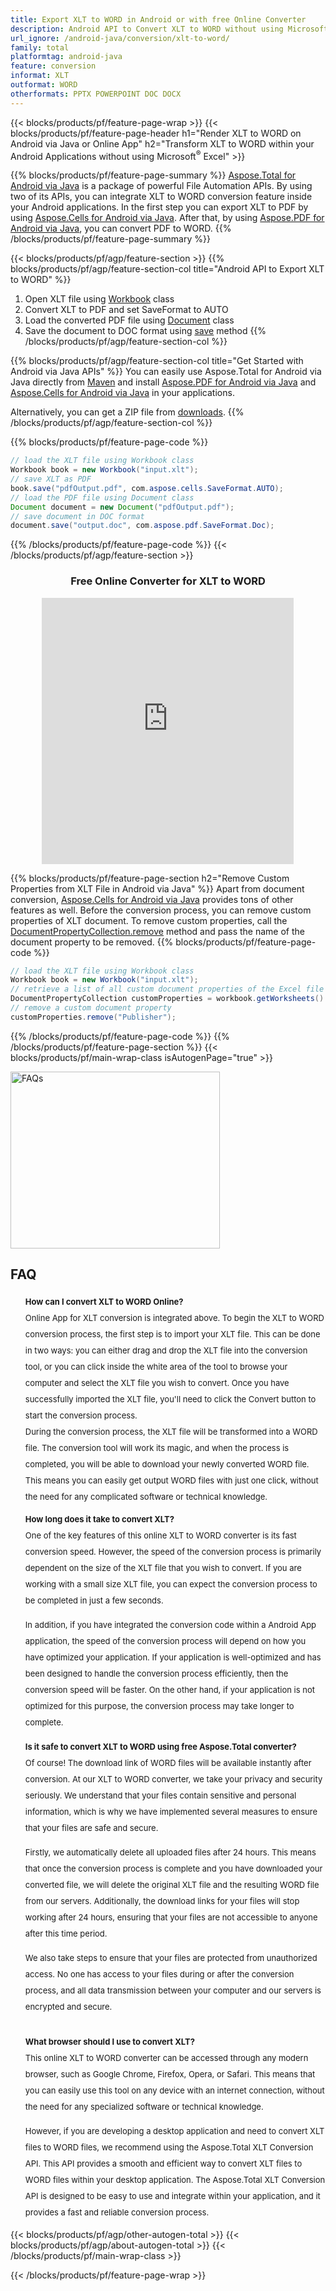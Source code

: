 ```yaml
---
title: Export XLT to WORD in Android or with free Online Converter 
description: Android API to Convert XLT to WORD without using Microsoft Word or online. Test free XLT to WORD online converter quickly before integrating the code. 
url_ignore: /android-java/conversion/xlt-to-word/
family: total
platformtag: android-java
feature: conversion
informat: XLT
outformat: WORD
otherformats: PPTX POWERPOINT DOC DOCX
---
```

{{< blocks/products/pf/feature-page-wrap >}}
{{< blocks/products/pf/feature-page-header h1="Render XLT to WORD on Android via Java or Online App" h2="Transform XLT to WORD within your Android Applications without using Microsoft<sup>&reg;</sup> Excel" >}}

{{% blocks/products/pf/feature-page-summary %}}
 [Aspose.Total for Android via Java](https://products.aspose.com/total/android-java/) is a package of powerful File Automation APIs. By using two of its APIs, you can integrate XLT to WORD conversion feature inside your Android applications. In the first step you can export XLT to PDF by using [Aspose.Cells for Android via Java](https://products.aspose.com/cells/android-java/). After that, by using [Aspose.PDF for Android via  Java](https://products.aspose.com/pdf/android-java/), you can convert PDF to WORD.
{{% /blocks/products/pf/feature-page-summary  %}}

{{< blocks/products/pf/agp/feature-section >}}
{{% blocks/products/pf/agp/feature-section-col title="Android API to Export XLT to WORD" %}}
1. Open XLT file using [Workbook](https://reference.aspose.com/cells/java/com.aspose.cells/Workbook) class
2. Convert XLT to PDF and set SaveFormat to AUTO
3. Load the converted PDF file using [Document](https://reference.aspose.com/pdf/java/com.aspose.pdf/Document) class
4. Save the document to DOC format using [save](https://reference.aspose.com/pdf/java/com.aspose.pdf/Document#save-java.lang.String-com.aspose.pdf.SaveOptions-) method
{{% /blocks/products/pf/agp/feature-section-col %}}

{{% blocks/products/pf/agp/feature-section-col title="Get Started with Android via Java APIs" %}}
You can easily use Aspose.Total for Android via Java directly from [Maven](https://releases.aspose.com/total/java/) and install [Aspose.PDF for Android via Java](https://docs.aspose.com/pdf/androidjava/installation/) and [Aspose.Cells for Android via Java](https://docs.aspose.com/cells/java/aspose-cells-for-android-via-java-installation/#install-asposecells-for-android-via-java-from-maven-repository) in your applications.

Alternatively, you can get a ZIP file from [downloads](https://releases.aspose.com/total/androidjava).
{{% /blocks/products/pf/agp/feature-section-col %}}

{{% blocks/products/pf/feature-page-code %}}
```java
// load the XLT file using Workbook class
Workbook book = new Workbook("input.xlt");
// save XLT as PDF
book.save("pdfOutput.pdf", com.aspose.cells.SaveFormat.AUTO);
// load the PDF file using Document class
Document document = new Document("pdfOutput.pdf");
// save document in DOC format
document.save("output.doc", com.aspose.pdf.SaveFormat.Doc);    
```
{{% /blocks/products/pf/feature-page-code %}}
{{< /blocks/products/pf/agp/feature-section >}}

<div class="container-fluid agp-content bg-white aboutfile box-1 vh100 section nopbtm">
<div class=container>
<div class=row>
<div class="demobox tc col-md-12 padding-0" align="center">

<h3>Free Online Converter for XLT to WORD</h3>

<iframe style="border: none; height: 426px;" scrolling="no" src="https://total-conversion-app-65z5r2lp.qa.k8s.dynabic.com/?to=docx&from=xlt" id="child-iframe" width="80%"></iframe>

</div></div>
</div></div>

{{% blocks/products/pf/feature-page-section  h2="Remove Custom Properties from XLT File in Android via Java" %}}
Apart from document conversion, [Aspose.Cells for Android via Java](https://products.aspose.com/cells/android-java/) provides tons of other features as well. Before the conversion process, you can remove custom properties of XLT document. To remove custom properties, call the [DocumentPropertyCollection.remove](https://reference.aspose.com/cells/java/com.aspose.cells/documentpropertycollection#remove(java.lang.String)) method and pass the name of the document property to be removed.
{{% blocks/products/pf/feature-page-code %}}
```java
// load the XLT file using Workbook class
Workbook book = new Workbook("input.xlt");
// retrieve a list of all custom document properties of the Excel file
DocumentPropertyCollection customProperties = workbook.getWorksheets().getCustomDocumentProperties();
// remove a custom document property
customProperties.remove("Publisher"); 
```
{{% /blocks/products/pf/feature-page-code  %}}
{{% /blocks/products/pf/feature-page-section %}}
{{< blocks/products/pf/main-wrap-class isAutogenPage="true" >}}
<style>.howtolist li{margin-right: 0!important;line-height: 26px;position: relative;margin-bottom: 10px;font-size: 13px;list-style-type: none;}</style>
<div class="col-md-12 tl bg-gray-dark howtolist section">
  <a class="anchor" name="faqpage"></a>
  <div class="container tl dflex" itemscope="" itemtype="https://schema.org/FAQPage">
      <div class="col-md-4 howtosectiongfx">
          <img class="social-panel-hide-on-mobile" src="https://www.groupdocs.cloud/templates/brand/images/groupdocs/conversion/groupdocs_conversion-brand.png" alt="FAQs" width="335" height="283">
      </div>
      <div class="howtosection col-md-8">
          <div>
              <h2>FAQ</h2>
              <ul>
                  <li itemscope="" itemprop="mainEntity" itemtype="https://schema.org/Question">
                      <div>
                          <span itemprop="name"><b>How can I convert XLT to WORD Online?</b></span>
                      </div>
                      <div itemscope="" itemprop="acceptedAnswer" itemtype="https://schema.org/Answer">
                          <span itemprop="text">Online App for XLT conversion is integrated above. To begin the XLT to WORD conversion process, the first step is to import your XLT file. This can be done in two ways: you can either drag and drop the XLT file into the conversion tool, or you can click inside the white area of the tool to browse your computer and select the XLT file you wish to convert. Once you have successfully imported the XLT file, you'll need to click the Convert button to start the conversion process. <br />
During the conversion process, the XLT file will be transformed into a WORD file. The conversion tool will work its magic, and when the process is completed, you will be able to download your newly converted WORD file. This means you can easily get output WORD files with just one click, without the need for any complicated software or technical knowledge.</span>
                      </div>
                  </li>
                  <li itemscope="" itemprop="mainEntity" itemtype="https://schema.org/Question">
                      <div>
                          <span itemprop="name"><b>How long does it take to convert XLT?</b></span>
                      </div>
                      <div itemscope="" itemprop="acceptedAnswer" itemtype="https://schema.org/Answer">
                          <span itemprop="text">One of the key features of this online XLT to WORD converter is its fast conversion speed. However, the speed of the conversion process is primarily dependent on the size of the XLT file that you wish to convert. If you are working with a small size XLT file, you can expect the conversion process to be completed in just a few seconds.<br />

In addition, if you have integrated the conversion code within a Android App application, the speed of the conversion process will depend on how you have optimized your application. If your application is well-optimized and has been designed to handle the conversion process efficiently, then the conversion speed will be faster. On the other hand, if your application is not optimized for this purpose, the conversion process may take longer to complete.</span>
                      </div>
                  </li>
                  <li itemscope="" itemprop="mainEntity" itemtype="https://schema.org/Question">
                      <div>
                          <span itemprop="name"><b>Is it safe to convert XLT to WORD using free Aspose.Total converter?</b></span>
                      </div>
                      <div itemscope="" itemprop="acceptedAnswer" itemtype="https://schema.org/Answer">
                          <span itemprop="text">Of course! The download link of WORD files will be available instantly after conversion. At our XLT to WORD converter, we take your privacy and security seriously. We understand that your files contain sensitive and personal information, which is why we have implemented several measures to ensure that your files are safe and secure.<br />

Firstly, we automatically delete all uploaded files after 24 hours. This means that once the conversion process is complete and you have downloaded your converted file, we will delete the original XLT file and the resulting WORD file from our servers. Additionally, the download links for your files will stop working after 24 hours, ensuring that your files are not accessible to anyone after this time period.<br />

We also take steps to ensure that your files are protected from unauthorized access. No one has access to your files during or after the conversion process, and all data transmission between your computer and our servers is encrypted and secure.</span>
                      </div>
                  </li>                 
                  <li itemscope="" itemprop="mainEntity" itemtype="https://schema.org/Question">
                      <div>
                          <span itemprop="name"><b>What browser should I use to convert XLT?</b></span>
                      </div>
                      <div itemscope="" itemprop="acceptedAnswer" itemtype="https://schema.org/Answer">
                          <span itemprop="text">This online XLT to WORD converter can be accessed through any modern browser, such as Google Chrome, Firefox, Opera, or Safari. This means that you can easily use this tool on any device with an internet connection, without the need for any specialized software or technical knowledge.<br />

However, if you are developing a desktop application and need to convert XLT files to WORD files, we recommend using the Aspose.Total XLT Conversion API. This API provides a smooth and efficient way to convert XLT files to WORD files within your desktop application. The Aspose.Total XLT Conversion API is designed to be easy to use and integrate within your application, and it provides a fast and reliable conversion process.</span>
                      </div>
                  </li>
              </ul>
          </div>
      </div>
  </div>
{{< blocks/products/pf/agp/other-autogen-total >}}
{{< blocks/products/pf/agp/about-autogen-total >}}
{{< /blocks/products/pf/main-wrap-class >}}

{{< /blocks/products/pf/feature-page-wrap >}}